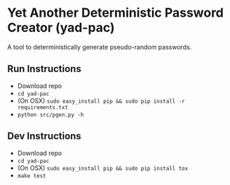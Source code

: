 Yet Another Deterministic Password Creator (yad-pac)
====================================================

A tool to deterministically generate pseudo-random passwords.

Run Instructions
----------------

* Download repo
* `cd yad-pac`
* (On OSX) `sudo easy_install pip && sudo pip install -r requirements.txt`
* `python src/pgen.py -h`

Dev Instructions
----------------

* Download repo
* `cd yad-pac`
* (On OSX) `sudo easy_install pip && sudo pip install tox`
* `make test`
